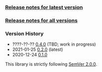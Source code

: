 ### [Release notes for latest version](latest.md)

### [Release notes for all versions](full.md)

### Version History

* ????-??-?? [0.4.0](0.3.0.md) (TBD; work in progress)
* 2021-01-25 [0.2.0](0.2.0.md) (latest)
* 2020-12-24 [0.1.0](0.1.0.md)


This library is strictly following [SemVer 2.0.0](https://semver.org/spec/v2.0.0.html).